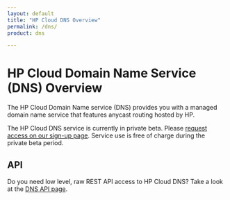 ```yaml
---
layout: default
title: "HP Cloud DNS Overview"
permalink: /dns/
product: dns

---
```

# HP Cloud Domain Name Service (DNS) Overview

The HP Cloud Domain Name service (DNS) provides you with a managed domain name service that features anycast routing hosted by HP.  

The HP Cloud DNS service is currently in private beta.  Please [request access on our sign-up page](https://account.hpcloud.com/cases/betarequest/dns).  Service use is free of charge during the private beta period.

## API
Do you need low level, raw REST API access to HP Cloud DNS?  Take a look at the [DNS API page](/api/dns/).
